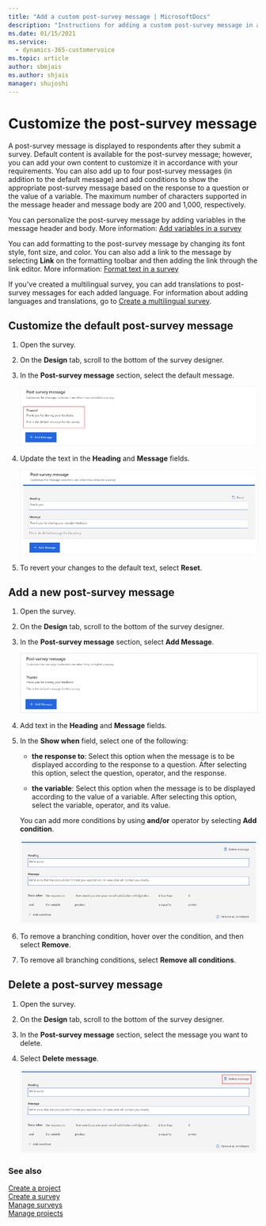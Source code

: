 ```yaml
---
title: "Add a custom post-survey message | MicrosoftDocs"
description: "Instructions for adding a custom post-survey message in a survey created with Dynamics 365 Customer Voice."
ms.date: 01/15/2021
ms.service: 
  - dynamics-365-customervoice
ms.topic: article
author: sbmjais
ms.author: shjais
manager: shujoshi
---
```


# Customize the post-survey message

A post-survey message is displayed to respondents after they submit a survey. Default content is available for the post-survey message; however, you can add your own content to customize it in accordance with your requirements. You can also add up to four post-survey messages (in addition to the default message) and add conditions to show the appropriate post-survey message based on the response to a question or the value of a variable.<!--note from editor: Suggested, to avoid the use of "per."--> The maximum number of characters supported in the message header and message body are 200 and 1,000, respectively.

You can personalize the post-survey message by adding variables in the message header and body. More information: [Add variables in a survey](personalize-survey.md#add-variables-in-a-survey)

You can add formatting to the post-survey message by changing its font style, font size, and color. You can also add a link to the message by selecting **Link** on the formatting toolbar and then adding the link through the link editor. More information: [Format text in a survey](survey-text-format.md)

If you've created a multilingual survey, you can add translations to post-survey messages for each added language. For information about adding languages and translations, go to [Create a multilingual survey](create-multilingual-survey.md).<!--note from editor: Just FYI, the "More information" strings don't end with a period (I think because it's not a complete sentence). The "For information, go to..." sentences do end with a period. Note that it's "information about," rather than "information on," and now we say "go to" instead of "see." (We still have those "See also" headings, though, so this isn't a universal rule.)-->

## Customize the default post-survey message

1. Open the survey.

2. On the **Design** tab, scroll to the bottom of the survey designer.

3. In the **Post-survey message** section, select the default message.

    ![Select the default post-survey message](media/select-default-message.png "Select the default post-survey message")

4. Update the text in the **Heading** and **Message** fields.

    ![Update the default post-survey message](media/update-default-message.png "Update the default post-survey message")

5. To revert your changes to the default text, select **Reset**.

## Add a new post-survey message

1. Open the survey.

2. On the **Design** tab, scroll to the bottom of the survey designer.

3. In the **Post-survey message** section, select **Add Message**.

    ![Add a new post-survey message](media/select-add-message.png "Add a new post-survey message")

4. Add text in the **Heading** and **Message** fields.

5. In the **Show when** field, select one of the following:

    - **the response to**: Select this option when the message is to be displayed according to the response to a question.<!--note from editor: Suggested.--> After selecting this option, select the question, operator, and the response.

    - **the variable**: Select this option when the message is to be displayed according to the value of a variable.<!--note from editor: Suggested.--> After selecting this option, select the variable, operator, and its value.

    You can add more conditions by using **and/or** operator by selecting **Add condition**.<!--note from editor: I'm not sure what this means. Can it say something like "To add **and** or **or** conditions for showing the response, select **Add condition**."? Or "You can add more conditions that use either the **and** or **or** operator by selecting **Add condition**.?-->

    ![Multiple conditions added](media/message-multiple-conditions.png "Multiple conditions added")

6. To remove a branching condition, hover over the condition, and then select **Remove**.

7. To remove all branching conditions, select **Remove all conditions**.

## Delete a post-survey message

1. Open the survey.

2. On the **Design** tab, scroll to the bottom of the survey designer.

3. In the **Post-survey message** section, select the message you want to delete.

4. Select **Delete message**.

    ![Delete the message](media/delete-message.png "Delete the message")

### See also

[Create a project](create-project.md)<br>
[Create a survey](create-survey.md)<br>
[Manage surveys](manage-surveys.md)<br>
[Manage projects](manage-projects.md)
